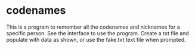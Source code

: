 # codenames
This is a program to remember all the codenames and nicknames for a specific person. See the interface to use the program. Create a txt file and populate with data as shown, or use the fake.txt text file when prompted.
